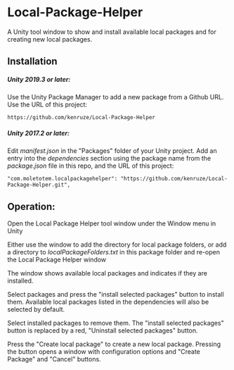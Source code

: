 # Local-Package-Helper
A Unity tool window to show and install available local packages and for creating new local packages.

## Installation

##### Unity 2019.3 or later:
Use the Unity Package Manager to add a new package from a Github URL. Use the URL of this project:

    https://github.com/kenruze/Local-Package-Helper

##### Unity 2017.2 or later:
Edit _manifest.json_ in the "Packages" folder of your Unity project. Add an entry into the _dependencies_ section using the package name from the _package.json_ file in this repo, and the URL of this project:

    "com.moletotem.localpackagehelper": "https://github.com/kenruze/Local-Package-Helper.git",

## Operation:

Open the Local Package Helper tool window under the Window menu in Unity

Either use the window to add the directory for local package folders, or add a directory to _localPackageFolders.txt_ in this package folder and re-open the Local Package Helper window

The window shows available local packages and indicates if they are installed. 

Select packages and press the "install selected packages" button to install them. Available local packages listed in the dependencies will also be selected by default.

Select installed packages to remove them. The "install selected packages" button is replaced by a red, "Uninstall selected packages" button.

Press the "Create local package" to create a new local package. Pressing the button opens a window with configuration options and "Create Package" and "Cancel" buttons.
